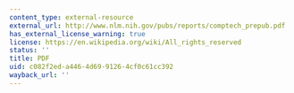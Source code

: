 ```yaml
---
content_type: external-resource
external_url: http://www.nlm.nih.gov/pubs/reports/comptech_prepub.pdf
has_external_license_warning: true
license: https://en.wikipedia.org/wiki/All_rights_reserved
status: ''
title: PDF
uid: c082f2ed-a446-4d69-9126-4cf0c61cc392
wayback_url: ''
---
```

